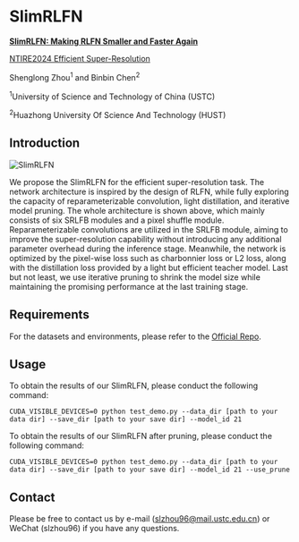 # SlimRLFN

**[SlimRLFN: Making RLFN Smaller and Faster Again](https://arxiv.org/abs/2404.10343)**

[NTIRE2024 Efficient Super-Resolution](https://codalab.lisn.upsaclay.fr/competitions/17547)

Shenglong Zhou<sup>1</sup> and Binbin Chen<sup>2</sup>

<sup>1</sup>University of Science and Technology of China (USTC)

<sup>2</sup>Huazhong University Of Science And Technology (HUST)

## Introduction
![SlimRLFN](https://github.com/Blcony/SlimRLFN/assets/26156941/9307555f-a447-4304-b8e3-40115e0f1441)

We propose the SlimRLFN for the efficient super-resolution task. 
The network architecture is inspired by the design of RLFN, while fully exploring the capacity of reparameterizable convolution, light distillation, and iterative model pruning. 
The whole architecture is shown above, which mainly consists of six SRLFB modules and a pixel shuffle module. 
Reparameterizable convolutions are utilized in the SRLFB module, aiming to improve the super-resolution capability without introducing any additional parameter overhead during the inference stage. Meanwhile, the network is optimized by the pixel-wise loss such as charbonnier loss or L2 loss, along with the distillation loss provided by a light but efficient teacher model. Last but not least, we use iterative pruning to shrink the model size while maintaining the promising performance at the last training stage.

## Requirements
For the datasets and environments, please refer to the [Official Repo](https://github.com/Amazingren/NTIRE2024_ESR).

## Usage
To obtain the results of our SlimRLFN, please conduct the following command:
```shell
CUDA_VISIBLE_DEVICES=0 python test_demo.py --data_dir [path to your data dir] --save_dir [path to your save dir] --model_id 21
```

To obtain the results of our SlimRLFN after pruning, please conduct the following command:
```shell
CUDA_VISIBLE_DEVICES=0 python test_demo.py --data_dir [path to your data dir] --save_dir [path to your save dir] --model_id 21 --use_prune
```

## Contact
Please be free to contact us by e-mail (slzhou96@mail.ustc.edu.cn) or WeChat (slzhou96) if you have any questions.


